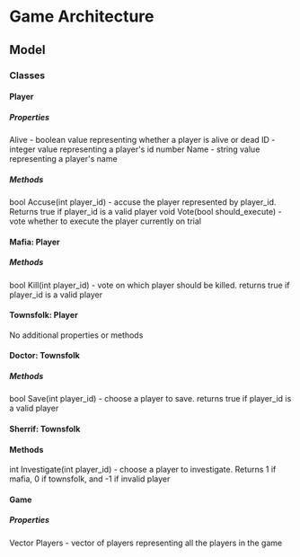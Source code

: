 
# Game Architecture

## Model

### Classes

#### Player

##### Properties

Alive - boolean value representing whether a player is alive or dead
ID - integer value representing a player's id number
Name - string value representing a player's name

##### Methods

bool Accuse(int player_id) - accuse the player represented by player_id. Returns true if player_id is a valid player
void Vote(bool should_execute) - vote whether to execute the player currently on trial

#### Mafia: Player

##### Methods

bool Kill(int player_id) - vote on which player should be killed. returns true if player_id is a valid player

#### Townsfolk: Player

No additional properties or methods

#### Doctor: Townsfolk

##### Methods

bool Save(int player_id) - choose a player to save. returns true if player_id is a valid player

#### Sherrif: Townsfolk

#### Methods

int Investigate(int player_id) - choose a player to investigate. Returns 1 if mafia, 0 if townsfolk, and -1 if invalid player

#### Game

##### Properties

Vector<Player> Players - vector of players representing all the players in the game 
